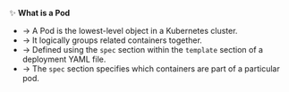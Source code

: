 ✨ **What is a Pod**
- → A Pod is the lowest-level object in a Kubernetes cluster.
- → It logically groups related containers together.
- → Defined using the `spec` section within the `template` section of a deployment YAML file.
- → The `spec` section specifies which containers are part of a particular pod.